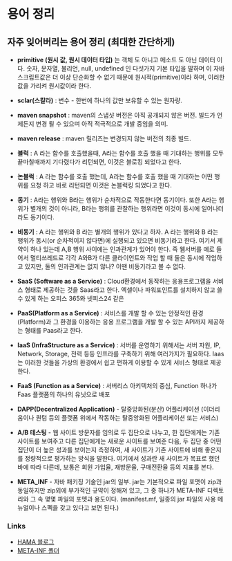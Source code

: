 # 용어 정리

## 자주 잊어버리는 용어 정리 (최대한 간단하게)

- **primitive (원시 값, 원시 데이터 타입)** 는 객체 도 아니고  메소드 도 아닌 데이터 이다. 숫자, 문자열, 불리언, null, undefined 인 다섯가지 기본 타입을 말하며 이 자바스크립트값은 더 이상 단순화할 수 없기 때문에 원시적(primitive)이라 하며, 이러한 값을 가리켜 원시값이라 한다.

- **sclar(스칼라)** : 변수 - 한번에 하나의 값만 보유할 수 있는 원자량.

- **maven snapshot** : maven의 스냅샷 버전은 아직 공개되지 않은 버전. 빌드가 언제든지 변경 될 수 있으며 아직 적극적으로 개발 중임을 의미.

- **maven release** : maven 릴리즈는 변경되지 않는 버전의 최종 빌드.

- **블럭** : A 라는 함수를 호출했을때, A라는 함수를 호출 했을 때 기대하는 행위를 모두 끝마칠때까지 기다렸다가 리턴되면, 이것은 블로킹 되었다고 한다.

- **논블럭** : A 라는 함수를 호출 했는데, A라는 함수를 호출 했을 때 기대하는 어떤 행위를  요청 하고 바로 리턴되면 이것은 논블럭킹 되었다고 한다.

- **동기** : A라는 행위와  B라는 행위가 순차적으로 작동한다면 동기이다. 또한 A라는 행위가 별개의 것이 아니라, B라는 행위를 관찰하는 행위라면 이것이 동시에 일어나더라도 동기이다.

- **비동기** : A 라는 행위와 B 라는 별개의 행위가 있다고 하자. A 라는 행위와 B 라는 행위가 동시(or 순차적이지 않다면)에 실행되고 있으면 비동기라고 한다. 여기서 제약이 하나 있는데 A,B 행위 사이에는 인과관계가 있어야 한다. 즉 웹서버를 예로 들어서 멀티쓰레드로 각각 A와B가 다른 클라이언트와 작업 할 때 둘은 동시에 작업하고 있지만, 둘의 인과관계는 없지 않나? 이땐 비동기라고 볼 수 없다.

- **SaaS (Software as a Service)** : Cloud환경에서 동작하는 응용프로그램을 서비스 형태로 제공하는 것을 Saas라고 한다. 엑셀이나 파워포인트를 설치하지 않고 쓸 수 있게 하는 오피스 365와 넷피스24 같은

- **PaaS(Platform as a Service)** : 서비스를 개발 할 수 있는 안정적인 환경(Platform)과 그 환경을 이용하는 응용 프로그램을 개발 할 수 있는 API까지 제공하는 형태를 Paas라고 한다.

- **IaaS (InfraStructure as a Service)** : 서버를 운영하기 위해서는 서버 자원, IP, Network, Storage, 전력 등등 인프라를 구축하기 위해 여러가지가 필요하다. Iaas는 이러한 것들을 가상의 환경에서 쉽고 편하게 이용할 수 있게 서비스 형태로 제공한다.

- **FaaS (Function as a Service)** : 서버리스 아키텍처의 중심, Function 하나가 Faas 플랫폼의 하나의 유닛으로 배포

- **DAPP(Decentralized Application)** - 탈중앙화된(분산) 어플리케이션 (이더리움이나 퀀텀 등의 플랫폼 위에서 작동하는 탈중앙화된 어플리케이션 또는 서비스)

- **A/B 테스팅** - 웹 사이트 방문자를 임의로 두 집단으로 나누고, 한 집단에게는 기존 사이트를 보여주고 다른 집단에게는 새로운 사이트를 보여준 다음, 두 집단 중 어떤 집단이 더 높은 성과를 보이는지 측정하여, 새 사이트가 기존 사이트에 비해 좋은지를 정량적으로 평가하는 방식을 말한다. 여기에서 성과란 새 사이트가 목표로 했던 바에 따라 다른데, 보통은 회원 가입율, 재방문율, 구매전환율 등의 지표를 본다.

- **META_INF** - 자바 패키징 기술인 jar의 일부. jar는 기본적으로 파일 포맷이 zip과 동일하지만 zip외에 부가적인 규약이 정해져 있고, 그 중 하나가 META-INF 디렉토리와 그 속 몇몇 파일의 포멧과 용도이다. (manifest.mf, 일종의 jar 파일의 사용 메뉴얼이나 스펙을 갖고 있다고 보면 된다.)

### Links
- [HAMA 블로그](http://hamait.tistory.com/930)
- [META-INF 폴더](http://digicom.tistory.com/165)
